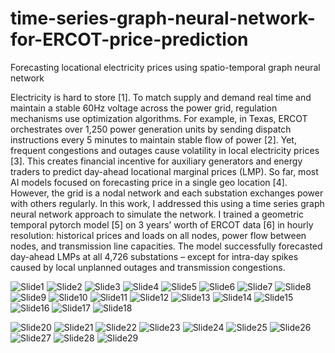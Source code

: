 # time-series-graph-neural-network-for-ERCOT-price-prediction
Forecasting locational electricity prices using spatio-temporal graph neural network 

Electricity is hard to store [1]. To match supply and demand real time and maintain a stable 60Hz voltage across the power grid, regulation mechanisms use optimization algorithms. For example, in Texas, ERCOT orchestrates over 1,250 power generation units by sending dispatch instructions every 5 minutes to maintain stable flow of power [2]. Yet, frequent congestions and outages cause volatility in local electricity prices [3]. This creates financial incentive for auxiliary generators and energy traders to predict day-ahead locational marginal prices (LMP). So far, most AI models focused on forecasting price in a single geo location [4]. However, the grid is a nodal network and each substation exchanges power with others regularly. 
In this work, I addressed this using a time series graph neural network approach to simulate the network. I trained a geometric temporal pytorch model [5] on 3 years’ worth of ERCOT data [6] in hourly resolution: historical prices and loads on all nodes, power flow between nodes, and transmission line capacities. The model successfully forecasted day-ahead LMPs at all 4,726 substations – except for intra-day spikes caused by local unplanned outages and transmission congestions.



![Slide1](https://github.com/user-attachments/assets/ee0bcd43-420e-4a39-87ab-704066f6f976)
![Slide2](https://github.com/user-attachments/assets/20fbaa62-08fb-42d1-ac01-028666d243f5)
![Slide3](https://github.com/user-attachments/assets/5d9746f6-8c5f-4a33-ade6-1fe255769d71)
![Slide4](https://github.com/user-attachments/assets/a1088147-7747-49d6-b174-f507ef69aab7)
![Slide5](https://github.com/user-attachments/assets/651bbb48-e0ca-44f3-a363-7eb7f147a76d)
![Slide6](https://github.com/user-attachments/assets/9c13e0a9-ae03-48ee-9805-7f3038cd0f90)
![Slide7](https://github.com/user-attachments/assets/21d17c05-e05c-4bb0-bf52-97395be8c937)
![Slide8](https://github.com/user-attachments/assets/63a2d490-99fe-43e9-a8fc-8b2c75ab26d2)
![Slide9](https://github.com/user-attachments/assets/394f5af4-4392-44d0-9b4d-a47f4f4e5489)
![Slide10](https://github.com/user-attachments/assets/fb5ad8c4-7e6e-4bc2-ab21-37094a216683)
![Slide11](https://github.com/user-attachments/assets/dbb94f62-0c8f-4c5e-a32d-06a4b28f072f)
![Slide12](https://github.com/user-attachments/assets/c29df3a6-f545-4db2-9eeb-bdb897f5df1d)
![Slide13](https://github.com/user-attachments/assets/b5ae9e67-92ed-47a2-8072-057cdd601e26)
![Slide14](https://github.com/user-attachments/assets/9bdf5ed2-0e68-4153-a3ad-8da1e18f32ad)
![Slide15](https://github.com/user-attachments/assets/6af39508-9e7d-4a24-bf06-04dfa7ba86bb)
![Slide16](https://github.com/user-attachments/assets/360c2dc1-96c1-4f35-a423-22f6efa30e15)
![Slide17](https://github.com/user-attachments/assets/0ab42fde-3c91-40ef-a176-f00a9c981eb1)
![Slide18](https://github.com/user-attachments/assets/9d439eda-5680-4e9f-adf3-ce112871d36f)

![Slide20](https://github.com/user-attachments/assets/29747f97-f31c-4065-bd2b-eb282356d2d3)
![Slide21](https://github.com/user-attachments/assets/1bd7cff8-2377-4f80-b916-20dd7e53d3f9)
![Slide22](https://github.com/user-attachments/assets/909a361d-17f2-4a06-b282-2634c17431b9)
![Slide23](https://github.com/user-attachments/assets/01042a4c-288d-49d1-b4d8-09589b33426b)
![Slide24](https://github.com/user-attachments/assets/006c57e5-e906-4b27-8d9a-a55e7b3647da)
![Slide25](https://github.com/user-attachments/assets/12d3ffa6-d70d-44c7-92ff-b187308e76e3)
![Slide26](https://github.com/user-attachments/assets/7e01d3e3-ca2a-418e-a580-669d0a0e594d)
![Slide27](https://github.com/user-attachments/assets/e63b3d12-808b-4e60-88e8-68f109054073)
![Slide28](https://github.com/user-attachments/assets/a820a7af-7f8f-4cbc-b483-648a1ced451f)
![Slide29](https://github.com/user-attachments/assets/aa7b30c4-8d04-4482-9350-9ac7670521cf)
